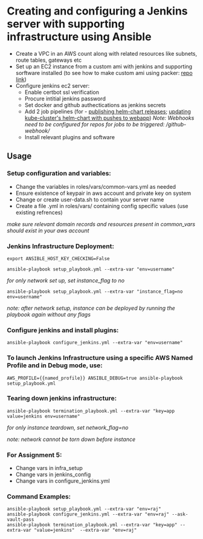 # Creating and configuring a Jenkins server with supporting infrastructure using Ansible

- Create a VPC in an AWS count along with related resources like subnets, route tables, gateways etc
- Set up an EC2 instance from a custom ami with jenkins and supporting sorftware installed (to see how to make custom ami using packer: [repo link](https://github.com/Bh-an/jenkins-ami-build "Jenkins AMI build repo"))
- Configure jenkins ec2 server:
  - Enable certbot ssl verification
  - Procure intitial jenkins password 
  - Set docker and github authectications as jenkins secrets
  - Add 2 job pipelines (for - [publishing helm-chart releases](TBA "Webapp helm chart"); [updating kube-cluster's helm-chart with pushes to webapp](TBA "Webapp"))
    *Note: Webhooks need to be configured for repos for jobs to be triggered: <jenkins-server-url>/github-webhook/*
  - Install relevant plugins and software

## Usage

### Setup configuration and variables:

- Change the variables in roles/vars/common-vars.yml as needed
- Ensure existence of keypair in aws account and private key on system
- Change or create user-data.sh to contain your server name
- Create a file <username>.yml in roles/vars/ containing config specific values (use existing refrences)

*make sure relevant domain records and resources present in common_vars should exist in your aws account*

### Jenkins Infrastructure Deployment:

```
export ANSIBLE_HOST_KEY_CHECKING=False

ansible-playbook setup_playbook.yml --extra-var "env=username"
```

*for only network set up, set instance_flag to no*
```
ansible-playbook setup_playbook.yml --extra-var "instance_flag=no env=username"
```
*note: after network setup, instance can be deployed by running the playbook again without any flags*

### Configure jenkins and install plugins:

```
ansible-playbook configure_jenkins.yml --extra-var "env=username"
```

### To launch Jenkins Infrastructure using a specific AWS Named Profile and in Debug mode, use:
```
AWS_PROFILE={{named_profile}} ANSIBLE_DEBUG=true ansible-playbook setup_playbook.yml
```

### Tearing down jenkins infrastructure:
```
ansible-playbook termination_playbook.yml --extra-var "key=app value=jenkins env=username"
```
*for only instance teardown, set network_flag=no*

*note: network cannot be torn down before instance*


### For Assignment 5:
- Change vars in infra_setup
- Change vars in jenkins_config
- Change vars in configure_jenkins.yml

### Command Examples:
```
ansible-playbook setup_playbook.yml --extra-var "env=raj"
ansible-playbook configure_jenkins.yml --extra-var "env=raj" --ask-vault-pass
ansible-playbook termination_playbook.yml --extra-var "key=app" --extra-var "value=jenkins"  --extra-var "env=raj"
```

